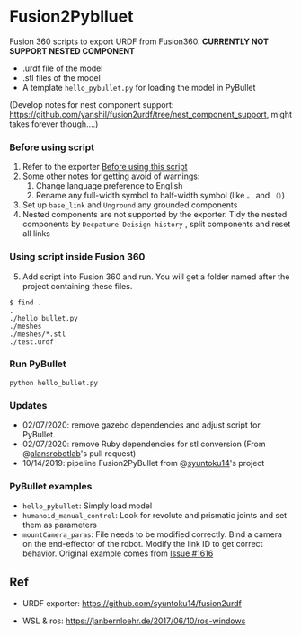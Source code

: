 # Fusion2Pyblluet

Fusion 360 scripts to export URDF from Fusion360. **CURRENTLY NOT SUPPORT NESTED COMPONENT** 

* .urdf file of the model
* .stl files of the model
* A template `hello_pybullet.py` for loading the model in PyBullet

(Develop notes for nest component support: https://github.com/yanshil/fusion2urdf/tree/nest_component_support, might takes forever though....)

### Before using script

1. Refer to the exporter [Before using this script]( https://github.com/syuntoku14/fusion2urdf#before-using-this-script )
2. Some other notes for getting avoid of warnings: 
   1. Change language preference to English
   2. Rename any full-width symbol to half-width symbol (like `。` and `（）`)
3. Set up `base_link` and `Unground` any grounded components
4. Nested components are not supported by the exporter. Tidy the nested components by `Decpature Deisign history` , split components and reset all links

### Using script inside Fusion 360

5. Add script into Fusion 360 and run.  You will get a folder named after the project containing these files.

```
$ find .
.
./hello_bullet.py
./meshes
./meshes/*.stl
./test.urdf
```

### Run PyBullet

```
python hello_bullet.py
```

### Updates

* 02/07/2020: remove gazebo dependencies and adjust script for PyBullet.
* 02/07/2020: remove Ruby dependencies for stl conversion (From @[alansrobotlab](https://github.com/alansrobotlab)'s pull request)
* 10/14/2019: pipeline Fusion2PyBullet from @[syuntoku14](https://github.com/syuntoku14/fusion2urdf/commits?author=syuntoku14)'s project

### PyBullet examples

* `hello_pybullet`: Simply load model
* `humanoid_manual_control`: Look for revolute and prismatic joints and set them as parameters
* `mountCamera_paras`: File needs to be modified correctly.
Bind a camera on the end-effector of the robot. Modify the link ID to get correct behavior. Original example comes from [Issue #1616](https://github.com/bulletphysics/bullet3/issues/1616)

## Ref

* URDF exporter: https://github.com/syuntoku14/fusion2urdf

* WSL & ros: https://janbernloehr.de/2017/06/10/ros-windows